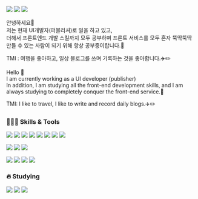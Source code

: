 <a href="https://blog.naver.com/did3296" target="_blank"><img src="https://img.shields.io/badge/-Daily%20Blog-brightgreen"/></a>
<a href="https://hyerimiya.notion.site/h1-HYERIM-CODING-h1-9f27a0562a98442fa052be02c2bc3e8e" target="_blank"><img src="https://img.shields.io/badge/-Dev%20Blog-blue"/></a>
<a href="hyerimiya1216@gmail.com" target="_blank"><img src="https://img.shields.io/badge/-hyerimiya1216%40gmail.com-ff69b4"/></a>

안녕하세요👋   
저는 현재 UI개발자(퍼블리셔)로 일을 하고 있고,  
더해서 프론트엔드 개발 스킬까지 모두 공부하며 프론트 서비스를 모두 혼자 뚝딱뚝딱 만들 수 있는 사람이 되기 위해 항상 공부중이랍니다.💖  

TMI : 여행을 좋아하고, 일상 블로그를 쓰며 기록하는 것을 좋아합니다.✈️✏️     

Hello 👋  
I am currently working as a UI developer (publisher)  
In addition, I am studying all the front-end development skills, 
and I am always studying to completely conquer the front-end service.💖  

TMI: I like to travel, I like to write and record daily blogs.✈️✏️


### 👩🏻‍💻 Skills & Tools
<img src="https://img.shields.io/badge/HTML-E34F26?style=flat-square&logo=HTML5&logoColor=white"/> <img src="https://img.shields.io/badge/CSS-1572B6?style=flat-square&logo=CSS3&logoColor=white"/> <img src="https://img.shields.io/badge/SASS-CC6699?style=flat-square&logo=Sass&logoColor=white"/> <img src="https://img.shields.io/badge/JavaScript-F7DF1E?style=flat-square&logo=JavaScript&logoColor=white"/> <img src="https://img.shields.io/badge/jQuery-0769AD?style=flat-square&logo=jQuery&logoColor=white"/> <img src="https://img.shields.io/badge/Git-F05032?style=flat-square&logo=Git&logoColor=white"/> <img src="https://img.shields.io/badge/Gulp-CF4647?style=flat-square&logo=gulp&logoColor=white"/> <img src="https://img.shields.io/badge/mustache-41454A?style=flat-square&logo=mustache&logoColor=white"/>

<img src="https://img.shields.io/badge/Jira-0052CC?style=flat-square&logo=Jira&logoColor=white"/> <img src="https://img.shields.io/badge/Bitbucket-0052CC?style=flat-square&logo=Bitbucket&logoColor=white"/> <img src="https://img.shields.io/badge/Confluence-172B4D?style=flat-square&logo=Confluence&logoColor=white"/>

<img src="https://img.shields.io/badge/Zeplin-FFE005?style=flat-square&logo=Zeplin&logoColor=white"/> <img src="https://img.shields.io/badge/Figma-F24E1E?style=flat-square&logo=Figma&logoColor=white"/> <img src="https://img.shields.io/badge/Photoshop-31A8FF?style=flat-square&logo=Adobe Photoshop&logoColor=white"/> <img src="https://img.shields.io/badge/Illustrator-FF9A00?style=flat-square&logo=Adobe Illustrator&logoColor=white"/>

### 🔥 Studying
<img src="https://img.shields.io/badge/React-61DAFB?style=flat-square&logo=React&logoColor=white"/> <img src="https://img.shields.io/badge/Vue-4FC08D?style=flat-square&logo=Vue.js&logoColor=white"/> <img src="https://img.shields.io/badge/Jenkins-D24939?style=flat-square&logo=Jenkins&logoColor=white"/>
